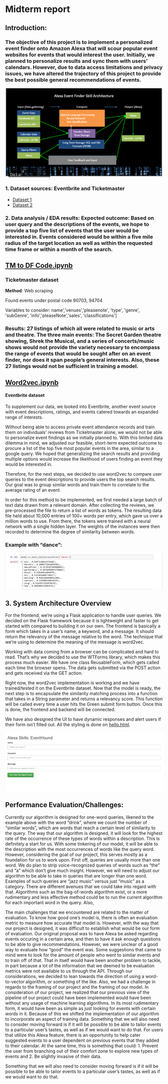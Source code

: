 # Midterm report
## Introduction:
### The objective of this project is to implement a personalized event finder onto Amazon Alexa that will scour popular event websites for events that would interest the user. Initially, we planned to personalize results and sync them with users’ calendars. However, due to data access limitations and privacy issues, we have altered the trajectory of this project to provide the best possible general recommendations of events. 
![system architecture](https://github.com/akannan747/EventHound/blob/master/system%20architecture%201.PNG)

### 1. Dataset sources: Eventbrite and Ticketmaster
* [Dataset 1](https://github.com/akannan747/EventHound/blob/master/event_data2.csv)
* [Dataset 2](https://github.com/akannan747/EventHound/blob/master/event_data4.csv)
### 2. Data analysis / EDA results: Expected outcome: Based on user query and the descriptions of the events, we hope to provide a top five list of events that the user would be interested in. Events considered would be within a five mile radius of the target location as well as within the requested time frame or within a month of the search. 
## [TM to DF Code.ipynb](https://github.com/akannan747/EventHound/blob/master/TM%20to%20DF%20Code.ipynb)
### Ticketmaster dataset
__Method__: Web scraping

Found events under postal code 90703, 94704

Variables to consider: 
name','venues','pleasenote', 'type', 'genre', 'subGenre', 'info','pleaseNote','sales', 'classifications']

### __Results__: 27 listings of which all were related to music or arts and theatre. The three main events: The Secret Garden theatre showing, Shrek the Musical, and a series of concerts/music shows would not provide the variety necessary to encompass the range of events that would be sought after on an event finder, nor does it span people’s general interests. Also, these 27 listings would not be sufficient in training a model. 

## [Word2vec.ipynb](https://github.com/akannan747/EventHound/blob/master/word2vec.ipynb)
#### Eventbrite dataset
To supplement our data, we looked into Eventbrite, another event source with event descriptions, ratings, and events catered towards an expanded range of interests.

Without being able to access private event attendance records and train them on individuals’ reviews from Ticketmaster alone, we would not be able to personalize event findings as we initially planned to. With this limited data dilemma in mind, we adjusted our feasible, short-term expected outcome to procure a list of the top five most popular events in the area, similar to a google query. We hoped that generalizing the search results and providing multiple options would increase the likelihood of users finding an event they would be interested in. 

Therefore, for the next steps, we decided to use word2vec to compare user queries to the event descriptions to provide users the top search results. Our goal was to group similar words and train them to correlate to the average rating of an event. 

In order for this method to be implemented, we first needed a large batch of text data drawn from a relevant domain. After collecting the reviews, we pre-processed the file to return a list of words as tokens. The resulting data file held about 10,000 entries of 100+ words per entry, which gave us over a million words to use. From there, the tokens were trained with a neural network with a single hidden layer. The weights of the instances were then recorded to determine the degree of similarity between words. 

### Example with “dance”:
![example](https://github.com/akannan747/EventHound/blob/master/dance%20example.PNG )

## 3. System Architecture Overview 
For the frontend, we’re using a Flask application to handle user queries. We decided on the Flask framework because it is lightweight and faster to get started with compared to building it on our own. The frontend is basically a form which takes in a user’s name, a keyword, and a message. It should return the relevancy of the message relative to the word. The technique that we’re using to determine the meaning of the message is word2vec. 

Working with data coming from a browser can be complicated and hard to read. That’s why we decided to use the WTForms library, which makes this process much easier. We have one class ReusableForm, which gets called each time the browser opens. The data gets submitted via the POST action and gets received via the GET action. 

Right now, the word2vec implementation is working and we have trained/tested it on the Eventbrite dataset. Now that the model is ready, the next step is to encapsulate the similarity matching process into a function that takes in a String parameter and returns a relevancy score. This function will be called every time a user hits the Green submit form button. Once this is done, the frontend and backend will be connected.

We have also designed the UI to have dynamic responses and alert users if their form isn’t filled out. All the styling is done on [hello.html](https://github.com/akannan747/EventHound/blob/master/Desktop/frontEnd/templates/hello.html).

![UI](https://github.com/akannan747/EventHound/blob/master/UI.PNG)

## Performance Evaluation/Challenges:
Currently our algorithm is designed for one-word queries, likened to the example above with the word “drink”, where we count the number of “similar words”, which are words that reach a certain level of similarity to the query. The way that our algorithm is designed, it will look for the highest rate of the occurrence of these types of words within a description. This is definitely a start for us. With some tinkering of our model, it will be able to the description with the most occurrences of words like the query word. However, considering the goal of our project, this serves mostly as a foundation for us to work upon. 
First off, queries are usually more than one word. We do plan to strip voice-recognized queries of words such as “the” and “a” which don’t give much insight. However, we will need to adjust our algorithm to be able to take in queries that are longer than one word. Examples of such queries are “jazz music” versus just “music” as a category. There are different avenues that we could take into regard with that. Algorithms such as the bag-of-words algorithm exist, or a more rudimentary and less effective method could be to run the current algorithm for each important word in the query. 
Also, 


The main challenges that we encountered are related to the matter of evaluation. To know how good one’s model is, there is often an evaluation metric to measure how accurate that model is. However, with the way that our project is designed, it was difficult to establish what would be our form of evaluation. Our original proposal was to have Alexa be asked regarding events occuring in a certain area, and then to have it ask enough questions to be able to give recommendations. However, we were unclear of a good way to evaluate how “good” the event was. Some suggestions that came to mind were to look for the amount of people who went to similar events and to train off of that. That in itself would have been another problem to tackle, in part because a lot of the information that we deemed to be evaluation metrics were not available to us through the API. Through our considerations, we decided to lean towards the direction of using a word-to-vector algorithm, or something of the like.
	Also, we had a challenge in regards to the framing of our project and the framing of our model. In consideration of our project, we realized that our previous view of the pipeline of our project could have been implemented would have been without any usage of machine learning algorithms. In its most rudimentary form, it would have been as simple as just looking for events with certain words in it. Because of this we shifted the implementation of our algorithm to incorporate an aspect of training data.
Something that we will also need to consider moving forward is if it will be possible to be able to tailor events to a particular user’s tastes, as well as if we would want to do that. For users that utilize this Alexa feature, there is an opportunity to help cater suggested events to a user dependent on previous events that they added to their calendar. At the same time, this is something that could: 1. Prevent the user from branching out of their comfort zone to explore new types of events and 2. Be slightly invasive of their data. 

	
Something that we will also need to consider moving forward is if it will be possible to be able to tailor events to a particular user’s tastes, as well as if we would want to do that. 

 



